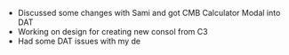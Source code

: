 - Discussed some changes with Sami and got CMB Calculator Modal into DAT
- Working on design for creating new consol from C3
- Had some DAT issues with my de